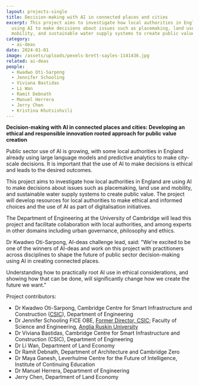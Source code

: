 ```yaml
---
layout: projects-single
title: Decision-making with AI in connected places and cities
excerpt: This project aims to investigate how local authorities in England are
  using AI to make decisions about issues such as placemaking, land use and
  mobility, and sustainable water supply systems to create public value
category:
  - ai-deas
date: 2024-01-01
image: /assets/uploads/pexels-brett-sayles-1141436.jpg
related: ai-deas
people:
  - Kwadwo Oti-Sarpong
  - Jennifer Schooling
  - Viviana Bastidas
  - Li Wan
  - Ramit Debnath
  - Manuel Herrera
  - Jerry Chen
  - Kristina Khutsishvili
---
```

**Decision-making with AI in connected places and cities: Developing an ethical and responsible innovation rooted approach for public value creation**

Public sector use of AI is growing, with some local authorities in England already using large language models and predictive analytics to make city-scale decisions. It is important that the use of AI to make decisions is ethical and leads to the desired outcomes.

This project aims to investigate how local authorities in England are using AI to make decisions about issues such as placemaking, land use and mobility, and sustainable water supply systems to create public value. The project will develop resources for local authorities to make ethical and informed choices and the use of AI as part of digitalisation initiatives.

The Department of Engineering at the University of Cambridge will lead this project and facilitate collaboration with local authorities, and among experts in other domains including urban governance, philosophy and ethics. 

Dr Kwadwo Oti-Sarpong, AI-deas challenge lead, said: "We're excited to be one of the winners of AI-deas and work on this project with practitioners across disciplines to shape the future of public sector decision-making using AI in creating connected places. 

Understanding how to practically root AI use in ethical considerations, and showing how that can be done, will significantly change how we create the future we want."

Project contributors:

* Dr Kwadwo Oti-Sarpong, Cambridge Centre for Smart Infrastructure and Construction ([CSIC](https://www-smartinfrastructure.eng.cam.ac.uk/ "https\://www-smartinfrastructure.eng.cam.ac.uk/")), Department of Engineering
* Dr Jennifer Schooling FICE OBE, [Former Director, CSIC](https://www-smartinfrastructure.eng.cam.ac.uk/news/decade-innovation-professor-jennifer-schooling-reflects-evolution-smart-infrastructure-and#:~:text=Professor%20Jennifer%20Schooling%2C%20former%20director,Places%20at%20Anglia%20Ruskin%20University. "https\://www-smartinfrastructure.eng.cam.ac.uk/news/decade-innovation-professor-jennifer-schooling-reflects-evolution-smart-infrastructure-and#:~:text=Professor%20Jennifer%20Schooling%2C%20former%20director,Places%20at%20Anglia%20Ruskin%20University."); Faculty of Science and Engineering, [Anglia Ruskin University](https://eur03.safelinks.protection.outlook.com/?url=https%3A%2F%2Fwww.aru.ac.uk%2Fpeople%2Fjennifer-schooling&data=05%7C02%7Cep742%40cam.ac.uk%7C5ec7d84d5e594dc5458e08dc7a4c5bdb%7C49a50445bdfa4b79ade3547b4f3986e9%7C1%7C0%7C638519715778460944%7CUnknown%7CTWFpbGZsb3d8eyJWIjoiMC4wLjAwMDAiLCJQIjoiV2luMzIiLCJBTiI6Ik1haWwiLCJXVCI6Mn0%3D%7C0%7C%7C%7C&sdata=KAfTIAABl7fH8EVRq4nfCL%2FMy7gW7%2Ftvn0pSxnC5VHw%3D&reserved=0 "https\://eur03.safelinks.protection.outlook.com/?url=https%3A%2F%2Fwww.aru.ac.uk%2Fpeople%2Fjennifer-schooling&data=05%7C02%7Cep742%40cam.ac.uk%7C5ec7d84d5e594dc5458e08dc7a4c5bdb%7C49a50445bdfa4b79ade3547b4f3986e9%7C1%7C0%7C638519715778460944%7CUnknown%7CTWFpbGZsb3d8eyJWIjoiMC4wLjAwMDAiLCJQIjoiV2luMzIiLCJBTiI6Ik1haWwiLCJXVCI6Mn0%3D%7C0%7C%7C%7C&sdata=KAfTIAABl7fH8EVRq4nfCL%2FMy7gW7%2Ftvn0pSxnC5VHw%3D&reserved=0")
* Dr Viviana Bastidas, Cambridge Centre for Smart Infrastructure and Construction (CSIC), Department of Engineering
* Dr Li Wan, Department of Land Economy
* Dr Ramit Debnath, Department of Architecture and Cambridge Zero
* Dr Maya Ganesh, Leverhulme Centre for the Future of Intelligence, Institute of Continuing Education 
* Dr Manuel Herrera, Department of Engineering
* Jerry Chen, Department of Land Economy